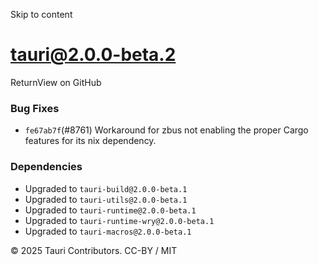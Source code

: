 Skip to content
# tauri@2.0.0-beta.2
ReturnView on GitHub
### Bug Fixes
  * `fe67ab7f`(#8761) Workaround for zbus not enabling the proper Cargo features for its nix dependency.


### Dependencies
  * Upgraded to `tauri-build@2.0.0-beta.1`
  * Upgraded to `tauri-utils@2.0.0-beta.1`
  * Upgraded to `tauri-runtime@2.0.0-beta.1`
  * Upgraded to `tauri-runtime-wry@2.0.0-beta.1`
  * Upgraded to `tauri-macros@2.0.0-beta.1`


© 2025 Tauri Contributors. CC-BY / MIT
